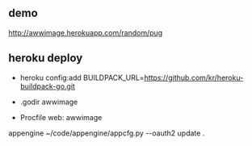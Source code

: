demo
----
http://awwimage.herokuapp.com/random/pug

heroku deploy
-------------
* heroku config:add BUILDPACK_URL=https://github.com/kr/heroku-buildpack-go.git

* .godir
awwimage

* Procfile
web: awwimage

appengine
~/code/appengine/appcfg.py --oauth2 update .
